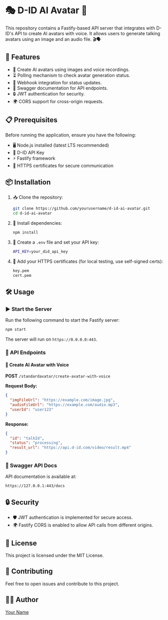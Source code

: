 # 🎭 D-ID AI Avatar 🤖

This repository contains a Fastify-based API server that integrates with D-ID's API to create AI avatars with voice. It allows users to generate talking avatars using an image and an audio file. 🎬🗣️

## 🚀 Features

- 🎨 Create AI avatars using images and voice recordings.
- ⏳ Polling mechanism to check avatar generation status.
- 🔔 Webhook integration for status updates.
- 📜 Swagger documentation for API endpoints.
- 🔒 JWT authentication for security.
- 🌍 CORS support for cross-origin requests.

## 📋 Prerequisites

Before running the application, ensure you have the following:

- 🖥️ Node.js installed (latest LTS recommended)
- 🔑 D-ID API Key
- ⚡ Fastify framework
- 🔐 HTTPS certificates for secure communication

## 📦 Installation

1. 📥 Clone the repository:
   ```sh
   git clone https://github.com/yourusername/d-id-ai-avatar.git
   cd d-id-ai-avatar
   ```
2. 📌 Install dependencies:
   ```sh
   npm install
   ```
3. 🔧 Create a `.env` file and set your API key:
   ```sh
   API_KEY=your_did_api_key
   ```
4. 🔏 Add your HTTPS certificates (for local testing, use self-signed certs):
   ```sh
   key.pem
   cert.pem
   ```

## 🛠️ Usage

### ▶️ Start the Server

Run the following command to start the Fastify server:

```sh
npm start
```

The server will run on `https://0.0.0.0:443`.

### 🔗 API Endpoints

#### 🎤 Create AI Avatar with Voice

**POST** `/standardavatar/create-avatar-with-voice`

**Request Body:**

```json
{
  "imgFileUrl": "https://example.com/image.jpg",
  "audioFileUrl": "https://example.com/audio.mp3",
  "userId": "user123"
}
```

**Response:**

```json
{
  "id": "talkId",
  "status": "processing",
  "result_url": "https://api.d-id.com/video/result.mp4"
}
```

### 📖 Swagger API Docs

API documentation is available at:

```
https://127.0.0.1:443/docs
```

## 🔒 Security

- 🛡️ JWT authentication is implemented for secure access.
- 🌍 Fastify CORS is enabled to allow API calls from different origins.

## 📜 License

This project is licensed under the MIT License.

## 🤝 Contributing

Feel free to open issues and contribute to this project.

## 👨‍💻 Author

[Your Name](https://github.com/yourusername)

